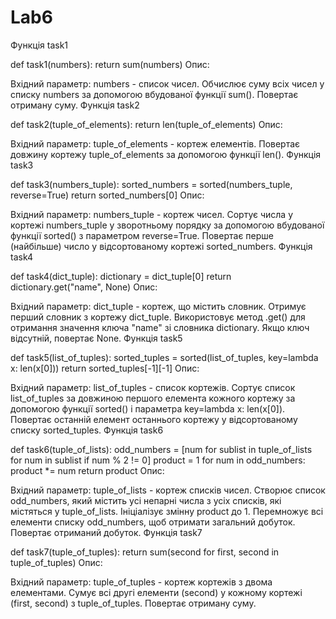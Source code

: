 # Lab6
Функція task1

def task1(numbers):
    return sum(numbers)
Опис:

Вхідний параметр: numbers - список чисел.
Обчислює суму всіх чисел у списку numbers за допомогою вбудованої функції sum().
Повертає отриману суму.
Функція task2

def task2(tuple_of_elements):
    return len(tuple_of_elements)
Опис:

Вхідний параметр: tuple_of_elements - кортеж елементів.
Повертає довжину кортежу tuple_of_elements за допомогою функції len().
Функція task3

def task3(numbers_tuple):
    sorted_numbers = sorted(numbers_tuple, reverse=True)
    return sorted_numbers[0]
Опис:

Вхідний параметр: numbers_tuple - кортеж чисел.
Сортує числа у кортежі numbers_tuple у зворотньому порядку за допомогою вбудованої функції sorted() з параметром reverse=True.
Повертає перше (найбільше) число у відсортованому кортежі sorted_numbers.
Функція task4

def task4(dict_tuple):
    dictionary = dict_tuple[0]
    return dictionary.get("name", None)
Опис:

Вхідний параметр: dict_tuple - кортеж, що містить словник.
Отримує перший словник з кортежу dict_tuple.
Використовує метод .get() для отримання значення ключа "name" зі словника dictionary. Якщо ключ відсутній, повертає None.
Функція task5

def task5(list_of_tuples):
    sorted_tuples = sorted(list_of_tuples, key=lambda x: len(x[0]))
    return sorted_tuples[-1][-1]
Опис:

Вхідний параметр: list_of_tuples - список кортежів.
Сортує список list_of_tuples за довжиною першого елемента кожного кортежу за допомогою функції sorted() і параметра key=lambda x: len(x[0]).
Повертає останній елемент останнього кортежу у відсортованому списку sorted_tuples.
Функція task6

def task6(tuple_of_lists):
    odd_numbers = [num for sublist in tuple_of_lists for num in sublist if num % 2 != 0]
    product = 1
    for num in odd_numbers:
        product *= num
    return product
Опис:

Вхідний параметр: tuple_of_lists - кортеж списків чисел.
Створює список odd_numbers, який містить усі непарні числа з усіх списків, які містяться у tuple_of_lists.
Ініціалізує змінну product до 1.
Перемножує всі елементи списку odd_numbers, щоб отримати загальний добуток.
Повертає отриманий добуток.
Функція task7

def task7(tuple_of_tuples):
    return sum(second for first, second in tuple_of_tuples)
Опис:

Вхідний параметр: tuple_of_tuples - кортеж кортежів з двома елементами.
Сумує всі другі елементи (second) у кожному кортежі (first, second) з tuple_of_tuples.
Повертає отриману суму.







